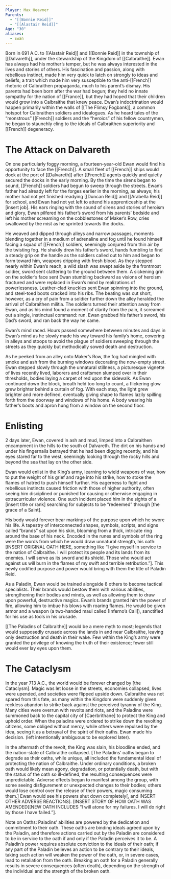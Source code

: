 ```yaml
---
Player: Max Heavner
Parents:
  - "[[Bonnie Reid]]"
  - "[[Alastair Reid]]"
Age: "30"
aliases:
  - Ewan
---
```

Born in 691 A.C. to [[Alastair Reid]] and [[Bonnie Reid]] in the township of [[Dalvareth]], under the stewardship of the Kingdom of [[Calbraithe]]. Ewan has always had his mother’s temper, but he was always interested in the lives and stories of others. His fascination and passion, along with rebellious instinct, made him very quick to latch on strongly to ideas and beliefs; a trait which made him very susceptible to the anti-[[French]] rhetoric of Calbraithen propaganda, much to his parent’s dismay. His parents had been born after the war had begun; they held no innate sympathy for the nation of [[France]], but they had hoped that their children would grow into a Calbraithe that knew peace. Ewan’s indoctrination would happen primarily within the walls of [[The Flimsy Fogbank]], a common hotspot for Calbraithen soldiers and idealogues. As he heard tales of the “monstrous” [[French]] soldiers and the “heroics” of his fellow countrymen, he began to staunchly cling to the ideals of Calbraithen superiority and [[French]] degeneracy.
# The Attack on Dalvareth
On one particularly foggy morning, a fourteen-year-old Ewan would find his opportunity to face the [[French]]. A small fleet of [[French]] ships would dock at the port of [[Dalvareth]] after [[French]] agents quickly and quietly secured the docks in the early morning. By the time the sirens began to sound, [[French]] soldiers had begun to sweep through the streets. Ewan’s father had already left for the forges earlier in the morning, as always; his mother had not yet finished readying [[Duncan Reid]] and [[Arabella Reid]] for school, and Ewan had not yet left to attend his apprenticeship at the [insert job]. His ears ringing with the sound of sirens and stories of heroism and glory, Ewan pilfered his father’s sword from his parents’ bedside and left his mother screaming on the cobblestones of Maker’s Row, cries swallowed by the mist as he sprinted towards the docks.

He weaved and dipped through alleys and narrow passages, moments blending together in a medium of adrenaline and fog until he found himself facing a squad of [[French]] soldiers, seemingly conjured from thin air by the twisting fog. He shakily drew his father’s sword, hands fumbling to find a steady grip on the handle as the soldiers called out to him and began to form toward him, weapons dripping with fresh blood. As they stepped nearly within Ewan’s reach, a wild slash was swept aside by the frontmost soldier, sword sent clattering to the ground between them. A sickening grin on the soldier’s face sent Ewan stumbling backward as visions of heroism fractured and were replaced in Ewan’s mind by realizations of powerlessness. Leather-clad knuckles sent Ewan spinning into the ground, and steel-toed boots cracked into his ribs. The beating was cut short, however, as a cry of pain from a soldier further down the alley heralded the arrival of Calbraithen militia. The soldiers turned their attention away from Ewan, and as his mind found a moment of clarity from the pain, it screamed out a single, instinctual command: run. Ewan grabbed his father’s sword, his Dad’s sword, and ran back the way he came.

Ewan’s mind raced. Hours passed somewhere between minutes and days in Ewan’s mind as he slowly made his way toward his family’s home, cowering in alleys and stoops to avoid the plague of soldiers sweeping through the streets as they quickly but methodically sowed death and destruction. 

As he peeked from an alley onto Maker’s Row, the fog had mingled with smoke and ash from the burning windows decorating the now-empty street. Ewan stepped slowly through the unnatural stillness, a picturesque vignette of lives recently lived, laborers and craftsmen slumped over in their thresholds, bodies laying a carpet of red upon the sidewalk. As Ewan continued down the block, breath held too long to count, a flickering glow grew brighter behind a curtain of fog. With each step, the light grew brighter and more defined, eventually giving shape to flames lazily spilling forth from the doorway and windows of his home. A body wearing his father’s boots and apron hung from a window on the second floor.
# Enlisting
2 days later, Ewan, covered in ash and mud, limped into a Calbraithen encampment in the hills to the south of Dalvareth. The dirt on his hands and under his fingernails betrayed that he had been digging recently, and his eyes stared far to the west, seemingly looking through the rocky hills and beyond the sea that lay on the other side.

Ewan would enlist in the King’s army, learning to wield weapons of war, how to put the weight of his grief and rage into his strike, how to stoke the flames of hatred to push himself further. His eagerness to fight and rebellious instincts caused friction with those of higher authority, often seeing him disciplined or punished for causing or otherwise engaging in extracurricular violence. One such incident placed him in the sights of a [insert title or rank] searching for subjects to be “redeemed” through [the grace of a Saint]. 

His body would forever bear markings of the purpose upon which he swore his life. A tapestry of interconnected shapes, symbols, scripts, and signs called “brands” sat upon his skin, blooming from a thick, intricate ring around the base of his neck. Encoded in the runes and symbols of the ring were the words from which he would draw unnatural strength, his oath: [INSERT ORIGINAL OATH HERE, something like “I give myself in service to the nation of Calbraithe. I will protect its people and its lands from its enemies. I will serve as its sword and its shield. Those who would act against us will burn in the flames of my swift and terrible retribution.”]. This newly codified purpose and power would bring with them the title of Paladin Reid. 

As a Paladin, Ewan would be trained alongside 8 others to become tactical specialists. Their brands would bestow them with various abilities, strengthening their bodies and minds, as well as allowing them to draw upon powerful, destructive magics. Ewan’s brands granted him the power of fire, allowing him to imbue his blows with roaring flames. He would be given armor and a weapon (a two-handed maul called [Inferno’s Call]), sanctified for his use as tools in his crusade.

[[The Paladins of Calbraithe]] would be a mere myth to most; legends that would supposedly crusade across the lands in and near Calbraithe, leaving only destruction and death in their wake. Few within the King’s army were granted the privilege of knowing the truth of their existence; fewer still would ever lay eyes upon them. 
# The Cataclysm
In the year 713 A.C., the world would be forever changed by [the Cataclysm]. Magic was let loose in the streets, economies collapsed, lives were upended, and societies were flipped upside down. Calbraithe was not spared from this fate, as many within the Kingdom were suddenly given reckless abandon to strike back against the perceived tyranny of the King. Many cities were overrun with revolts and riots, and the Paladins were summoned back to the capital city of [Caerbrithane] to protect the King and uphold order. When the paladins were ordered to strike down the revolting citizens, some obliged without mercy, while others were repulsed by the idea, seeing it as a betrayal of the spirit of their oaths. Ewan made his decision. (left intentionally ambiguous to be explored later).

In the aftermath of the revolt, the King was slain, his bloodline ended, and the nation-state of Calbraithe collapsed. [The Paladins’ oaths began to degrade as their oaths, while unique, all included the fundamental ideal of protecting the nation of Calbraithe. Under ordinary conditions, a broken oath would likely mean agony, degradation, or potentially death, but with the status of the oath so ill-defined, the resulting consequences were unpredictable. Adverse effects began to manifest among the group, with some seeing disfigurement or unexpected changes to their bodies; others would lose control over the release of their powers, magic consuming them.] Ewan would see his powers shut down completely[, and INSERT OTHER ADVERSE REACTIONS]. 
[INSERT STORY OF HOW OATH WAS AMENDED][NEW OATH INCLUDES “I will atone for my failures. I will do right by those I have failed.”].


Note on Oaths: Paladins’ abilities are powered by the dedication and commitment to their oath. These oaths are binding ideals agreed upon by the Paladin, and therefore actions carried out by the Paladin are considered to be in service to the oath if and only if the Paladin perceives it to be. A Paladin’s power requires absolute conviction to the ideals of their oath; if any part of the Paladin believes an action to be contrary to their ideals, taking such action will weaken the power of the oath, or, in severe cases, lead to retaliation from the oath. Breaking an oath for a Paladin generally results in severe consequences (often death), depending on the strength of the individual and the strength of the broken oath.
